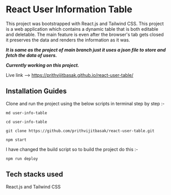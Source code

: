 # React User Information Table


This project was bootstrapped with React.js and Tailwind CSS. This project is a web application which contains a dynamic table that is both editable and deletable. The main feature is even after the browser's tab gets closed it preserves the data and renders the information as it was.

***It is same as the project of main branch just it uses a json file to store and fetch the data of users.***

***Currently working on this project.***

Live link --> https://prithvijitbasak.github.io/react-user-table/

## Installation Guides

Clone and run the project using the below scripts in terminal step by step :-

```
md user-info-table
```
```
cd user-info-table
```
```
git clone https://github.com/prithvijitbasak/react-user-table.git
```
```
npm start
```

I have changed the build script so to build the project do this :- 

```
npm run deploy
```

## Tech stacks used

React.js and Tailwind CSS
